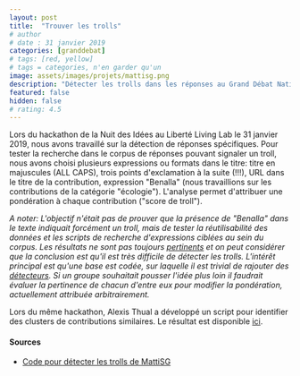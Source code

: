 ```yaml
---
layout: post
title:  "Trouver les trolls"
# author
# date : 31 janvier 2019 
categories: [granddebat]
# tags: [red, yellow]
# tags = categories, n'en garder qu'un
image: assets/images/projets/mattisg.png
description: "Détecter les trolls dans les réponses au Grand Débat National"
featured: false
hidden: false
# rating: 4.5
---
```


Lors du hackathon de la Nuit des Idées au Liberté Living Lab le 31 janvier 2019, nous avons travaillé sur la détection de réponses spécifiques. Pour tester la recherche dans le corpus de réponses pouvant signaler un troll, nous avons choisi plusieurs expressions ou formats dans le titre: titre en majuscules (ALL CAPS), trois points d'exclamation à la suite (!!!), URL dans le titre de la contribution, expression "Benalla" (nous travaillions sur les contributions de la catégorie "écologie"). L'analyse permet d'attribuer une pondération à chaque contribution ("score de troll").

*A noter: L'objectif n'était pas de prouver que la présence de "Benalla" dans le texte indiquait forcément un troll, mais de tester la réutilisabilité des données et les scripts de recherche d'expressions ciblées au sein du corpus. Les résultats ne sont pas toujours [pertinents](https://github.com/MattiSG/grand-debat-trolling/blob/master/resultats-ecologie.csv#L810) et on peut considérer que la conclusion est qu'il est très difficile de détecter les trolls. L'intérêt principal est qu'une base est codée, sur laquelle il est trivial de rajouter des [détecteurs]( https://github.com/MattiSG/grand-debat-trolling/tree/master/troll-detectors).
Si un groupe souhaitait pousser l'idée plus loin il faudrait évaluer la pertinence de chacun d'entre eux pour modifier la pondération, actuellement attribuée arbitrairement.*

Lors du même hackathon, Alexis Thual a développé un script pour identifier des clusters de contributions similaires. Le résultat est disponible [ici](https://github.com/alexis-thual/debat-ouvert/blob/master/notebook.ipynb).  

#### Sources

* [Code pour détecter les trolls de MattiSG](https://github.com/MattiSG/grand-debat-trolling)
